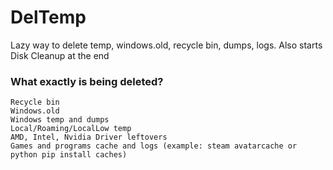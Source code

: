 # DelTemp
Lazy way to delete temp, windows.old, recycle bin, dumps, logs. Also starts Disk Cleanup at the end
### What exactly is being deleted?
```
Recycle bin
Windows.old
Windows temp and dumps
Local/Roaming/LocalLow temp
AMD, Intel, Nvidia Driver leftovers
Games and programs cache and logs (example: steam avatarcache or python pip install caches)
```
